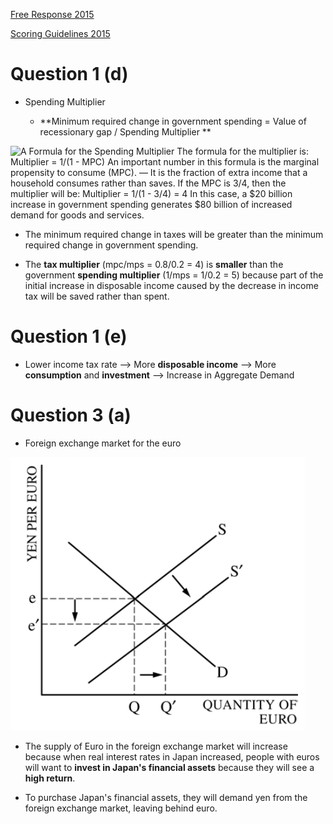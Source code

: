<a href="./exams/Free Response 2015.pdf"  target="_blank" >Free Response 2015</a>

<a href="./exams/Scoring Guidelines 2015.pdf"  target="_blank" >Scoring Guidelines 2015</a>

# Question 1 (d)

  -   Spending Multiplier
    
      -   **Minimum required change in government spending = Value of
          recessionary gap / Spending Multiplier **

  ![A Formula for the Spending Multiplier The formula for the multiplier
  is: Multiplier = 1/(1 - MPC) An important number in this formula is
  the marginal propensity to consume (MPC). — It is the fraction of
  extra income that a household consumes rather than saves. If the MPC
  is 3/4, then the multiplier will be: Multiplier = 1/(1 - 3/4) = 4 In
  this case, a $20 billion increase in government spending generates $80
  billion of increased demand for goods and services.
  ](./media/image266.png)

  -   The minimum required change in taxes will be greater than the
      minimum required change in government spending.

  -   The **tax multiplier** (mpc/mps = 0.8/0.2 = 4) is **smaller** than
      the government **spending multiplier** (1/mps = 1/0.2 = 5) because
      part of the initial increase in disposable income caused by the
      decrease in income tax will be saved rather than spent.

# Question 1 (e)

  -   Lower income tax rate --\> More **disposable income** --\> More
      **consumption** and **investment** --\> Increase in Aggregate
      Demand

# Question 3 (a)

  -   Foreign exchange market for the euro

  ![Q Q' QUANTITY OF EURO ](./media/image267.png)

  -   The supply of Euro in the foreign exchange market will increase
      because when real interest rates in Japan increased, people with
      euros will want to **invest in Japan's financial assets** because
      they will see a **high return**.

  -   To purchase Japan's financial assets, they will demand yen from
      the foreign exchange market, leaving behind euro.
